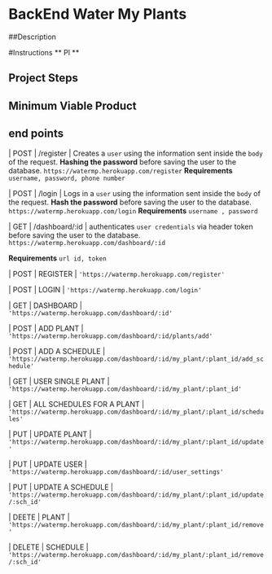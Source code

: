 # BackEnd Water My Plants





##Description


#Instructions
**  Pl  **


## Project Steps



## Minimum Viable Product



## end points
| POST   | /register | Creates a `user` using the information sent inside the `body` of the request. **Hashing the password** before saving the user to the database.
`https://watermp.herokuapp.com/register`
**Requirements** `username, password, phone number`


| POST   | /login | Logs in  a `user` using the information sent inside the `body` of the request. **Hash the password** before saving the user to the database.
`https://watermp.herokuapp.com/login`
**Requirements** `username , password`

| GET   | /dashboard/:id | authenticates  `user credentials` via header token before saving the user to the database.
`https://watermp.herokuapp.com/dashboard/:id`

**Requirements** `url id, token`


| POST | REGISTER | 
```'https://watermp.herokuapp.com/register'```


| POST | LOGIN | 
```'https://watermp.herokuapp.com/login'```



| GET | DASHBOARD |  
```'https://watermp.herokuapp.com/dashboard/:id'```


| POST | ADD PLANT |  
```'https://watermp.herokuapp.com/dashboard/:id/plants/add'```


| POST | ADD A SCHEDULE |  
```'https://watermp.herokuapp.com/dashboard/:id/my_plant/:plant_id/add_schedule'```

| GET | USER SINGLE PLANT | 
```'https://watermp.herokuapp.com/dashboard/:id/my_plant/:plant_id'```


| GET | ALL SCHEDULES FOR A PLANT |  
```'https://watermp.herokuapp.com/dashboard/:id/my_plant/:plant_id/schedules'```

| PUT | UPDATE PLANT |   
```'https://watermp.herokuapp.com/dashboard/:id/my_plant/:plant_id/update'```

| PUT | UPDATE USER |  
```'https://watermp.herokuapp.com/dashboard/:id/user_settings'```

| PUT | UPDATE A SCHEDULE | 
```'https://watermp.herokuapp.com/dashboard/:id/my_plant/:plant_id/update/:sch_id'```

| DEETE | PLANT | 
```'https://watermp.herokuapp.com/dashboard/:id/my_plant/:plant_id/remove'```


| DELETE | SCHEDULE |   
```'https://watermp.herokuapp.com/dashboard/:id/my_plant/:plant_id/remove/:sch_id'```